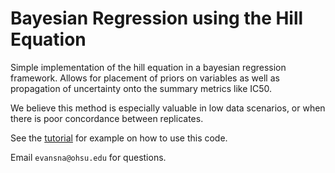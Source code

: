 # Bayesian Regression using the Hill Equation 

Simple implementation of the hill equation in a bayesian regression framework. Allows for placement of priors on variables as well as propagation of uncertainty onto the summary metrics like IC50. 

We believe this method is especially valuable in low data scenarios, or when there is poor concordance between replicates. 

See the [tutorial](./tutorial.ipynb) for example on how to use this code.

Email `evansna@ohsu.edu` for questions. 